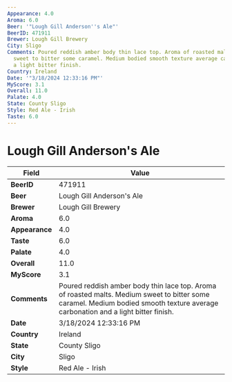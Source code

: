 ```yaml
---
Appearance: 4.0
Aroma: 6.0
Beer: '"Lough Gill Anderson''s Ale"'
BeerID: 471911
Brewer: Lough Gill Brewery
City: Sligo
Comments: Poured reddish amber body thin lace top. Aroma of roasted malts. Medium
  sweet to bitter some caramel. Medium bodied smooth texture average carbonation and
  a light bitter finish.
Country: Ireland
Date: '"3/18/2024 12:33:16 PM"'
MyScore: 3.1
Overall: 11.0
Palate: 4.0
State: County Sligo
Style: Red Ale - Irish
Taste: 6.0
---
```


# Lough Gill Anderson's Ale

| Field         | Value |
|---------------|-------|
| **BeerID** | 471911 |
| **Beer** | Lough Gill Anderson's Ale |
| **Brewer** | Lough Gill Brewery |
| **Aroma** | 6.0 |
| **Appearance** | 4.0 |
| **Taste** | 6.0 |
| **Palate** | 4.0 |
| **Overall** | 11.0 |
| **MyScore** | 3.1 |
| **Comments** | Poured reddish amber body thin lace top. Aroma of roasted malts. Medium sweet to bitter some caramel. Medium bodied smooth texture average carbonation and a light bitter finish. |
| **Date** | 3/18/2024 12:33:16 PM |
| **Country** | Ireland |
| **State** | County Sligo |
| **City** | Sligo |
| **Style** | Red Ale - Irish |
